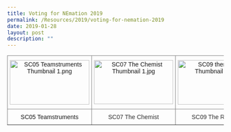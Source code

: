 ```yaml
---
title: Voting for NEmation 2019
permalink: /Resources/2019/voting-for-nemation-2019
date: 2019-01-28
layout: post
description: ""
---
```

<style type="text/css">
.tg  {border-collapse:collapse;border-spacing:0;}
.tg td{border-color:black;border-style:solid;border-width:1px;font-family:Arial, sans-serif;font-size:14px;
  overflow:hidden;padding:10px 5px;word-break:normal;}
.tg th{border-color:black;border-style:solid;border-width:1px;font-family:Arial, sans-serif;font-size:14px;
  font-weight:normal;overflow:hidden;padding:10px 5px;word-break:normal;}
.tg .tg-c3ow{border-color:inherit;text-align:center;vertical-align:top}
.tg .tg-gaoc{border-color:inherit;color:#333333;text-align:center;vertical-align:top}
</style>
<table class="tg">
<thead>
  <tr>
    <th class="tg-c3ow"><img src="https://www-bpghs-moe-edu-sg-admin.cwp.sg/qql/slot/u148/BPGHS%202019/Announcements%20&%20Updates/NEmation%202019/SC05%20Teamstruments%20Thumbnail%201.png" alt="SC05 Teamstruments Thumbnail 1.png" width="185" height="104"></th>
    <th class="tg-c3ow"><img src="https://www-bpghs-moe-edu-sg-admin.cwp.sg/qql/slot/u148/BPGHS%202019/Announcements%20&%20Updates/NEmation%202019/SC07%20The%20Chemist%20Thumbnail%201.jpg" alt="SC07 The Chemist Thumbnail 1.jpg" width="184" height="103"></th>
    <th class="tg-c3ow"><img src="https://www-bpghs-moe-edu-sg-admin.cwp.sg/qql/slot/u148/BPGHS%202019/Announcements%20&%20Updates/NEmation%202019/SC09%20therunners%20Thumbnail%201.png" alt="SC09 therunners Thumbnail 1.png" width="184" height="104"></th>
  </tr>
</thead>
<tbody>
  <tr>
    <td class="tg-c3ow">SC05 Teamstruments</td>
    <td class="tg-gaoc">SC07 The Chemist</td>
    <td class="tg-gaoc">SC09 The Runners</td>
  </tr>
</tbody>
</table>